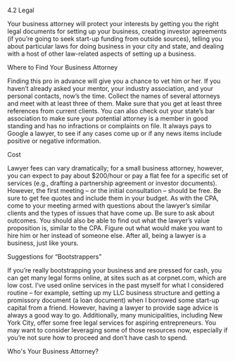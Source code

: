 4.2 Legal

Your business attorney will protect your interests by getting you the right legal documents for setting up your business, creating investor agreements (if you’re going to seek start-up funding from outside sources), telling you about particular laws for doing business in your city and state, and dealing with a host of other law-related aspects of setting up a business.

Where to Find Your Business Attorney

Finding this pro in advance will give you a chance to vet him or her. If you haven’t already asked your mentor, your industry association, and your personal contacts, now’s the time. Collect the names of several attorneys and meet with at least three of them. Make sure that you get at least three references from current clients. You can also check out your state’s bar association to make sure your potential attorney is a member in good standing and has no infractions or complaints on file. It always pays to Google a lawyer, to see if any cases come up or if any news items include positive or negative information.

Cost

Lawyer fees can vary dramatically; for a small business attorney, however, you can expect to pay about $200/hour or pay a flat fee for a specific set of services (e.g., drafting a partnership agreement or investor documents). However, the first meeting – or the initial consultation – should be free. Be sure to get fee quotes and include them in your budget. As with the CPA, come to your meeting armed with questions about the lawyer’s similar clients and the types of issues that have come up. Be sure to ask about outcomes.
You should also be able to find out what the lawyer’s value proposition is, similar to the CPA. Figure out what would make you want to hire him or her instead of someone else. After all, being a lawyer is a business, just like yours.

Suggestions for “Bootstrappers”

If you’re really bootstrapping your business and are pressed for cash, you can get many legal forms online, at sites such as at corpnet.com, which are low cost. I’ve used online services in the past myself for what I considered routine – for example, setting up my LLC business structure and getting a promissory document (a loan document) when I borrowed some start-up capital from a friend. However, having a lawyer to provide sage advice is always a good way to go.
Additionally, many municipalities, including New York City, offer some free legal services for aspiring entrepreneurs. You may want to consider leveraging some of those resources now, especially if you’re not sure how to proceed and don’t have cash to spend.


Who's Your Business Attorney?

